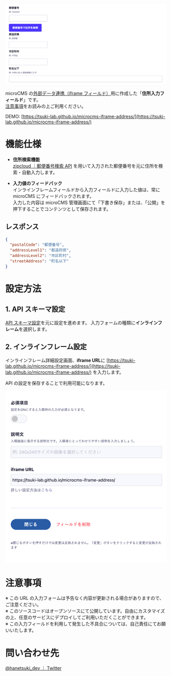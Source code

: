 ![フィールド画像](/docs/image/sample-view.png)

microCMS の[外部データ連携（iframe フィールド）](https://document.microcms.io/manual/iframe-field)用に作成した「**住所入力フィールド**」です。<br />
[注意事項](#注意事項)をお読みの上ご利用ください。

DEMO: [https://tsuki-lab.github.io/microcms-iframe-address/](https://tsuki-lab.github.io/microcms-iframe-address/)

# 機能仕様

- **住所検索機能**<br />
  [zipcloud ｜郵便番号検索 API](http://zipcloud.ibsnet.co.jp/) を用いて入力された郵便番号を元に住所を検索・自動入力します。

- **入力値のフィードバック**<br />
  インラインフレームフィールドから入力フィールドに入力した値は、常に microCMS にフィードバックされます。<br />
  入力した内容は microCMS 管理画面にて「下書き保存」または、「公開」を押下することでコンテンツとして保存されます。

## レスポンス

```json
{
  "postalCode": "郵便番号",
  "addressLevel1": "都道府県",
  "addressLevel2": "市区町村",
  "streetAddress": "町名以下"
}
```

# 設定方法

## 1. API スキーマ設定

[API スキーマ設定](https://document.microcms.io/manual/api-model-settings)を元に設定を進めます。
入力フォームの種類に**インラインフレーム**を選択します。

## 2. インラインフレーム設定

インラインフレーム詳細設定画面、**iframe URL**に [https://tsuki-lab.github.io/microcms-iframe-address/](https://tsuki-lab.github.io/microcms-iframe-address/) を入力します。

API の設定を保存することで利用可能になります。

![インラインフレーム設定画面](/docs/image/inline-frame-setting.png)

# 注意事項

※ この URL の入力フォームは予告なく内容が更新される場合がありますので、ご注意ください。<br />
※ このソースコードはオープンソースにて公開しています。自由にカスタマイズの上、任意のサービスにデプロイしてご利用いただくことができます。<br />
※ この入力フィールドを利用して発生した不具合については、自己責任にてお願いいたします。

# 問い合わせ先

[@hanetsuki_dev ｜ Twitter](https://twitter.com/hanetsuki_dev)
